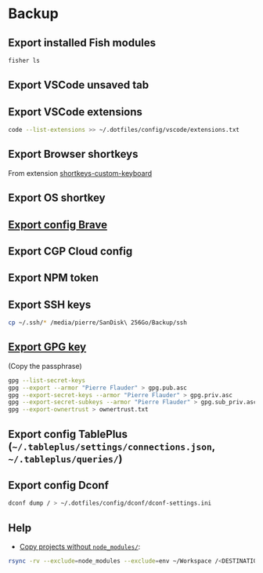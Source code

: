 # Backup

## Export installed Fish modules

```sh
fisher ls
```

## Export VSCode unsaved tab

## Export VSCode extensions

```sh
code --list-extensions >> ~/.dotfiles/config/vscode/extensions.txt
```

## Export Browser shortkeys

From extension [shortkeys-custom-keyboard](https://chrome.google.com/webstore/detail/shortkeys-custom-keyboard/logpjaacgmcbpdkdchjiaagddngobkck/reviews?hl=en-US&gl=US)

## Export OS shortkey

## [Export config Brave](https://support.brave.com/hc/en-us/articles/360019782291-How-do-I-import-or-export-browsing-data-)

## Export CGP Cloud config

## Export NPM token

## Export SSH keys

```sh
cp ~/.ssh/* /media/pierre/SanDisk\ 256Go/Backup/ssh
```

## [Export GPG key](https://serverfault.com/a/1040984)

(Copy the passphrase)

```sh
gpg --list-secret-keys
gpg --export --armor "Pierre Flauder" > gpg.pub.asc
gpg --export-secret-keys --armor "Pierre Flauder" > gpg.priv.asc
gpg --export-secret-subkeys --armor "Pierre Flauder" > gpg.sub_priv.asc
gpg --export-ownertrust > ownertrust.txt
```

## Export config TablePlus (`~/.tableplus/settings/connections.json`, `~/.tableplus/queries/`)

## Export config Dconf

```sh
dconf dump / > ~/.dotfiles/config/dconf/dconf-settings.ini
```

## Help

- [Copy projects without `node_modules/`](https://unix.stackexchange.com/a/345001):

```sh
rsync -rv --exclude=node_modules --exclude=env ~/Workspace /<DESTINATION>
```
